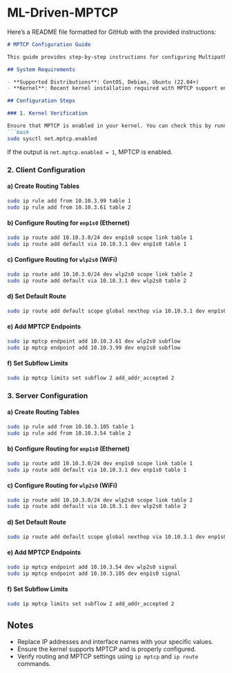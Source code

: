 # ML-Driven-MPTCP
Here’s a README file formatted for GitHub with the provided instructions:

```markdown
# MPTCP Configuration Guide

This guide provides step-by-step instructions for configuring Multipath TCP (MPTCP) on supported distributions (CentOS, Debian, Ubuntu 22.04+). Ensure that you have the recent kernel installed and MPTCP enabled.

## System Requirements

- **Supported Distributions**: CentOS, Debian, Ubuntu (22.04+)
- **Kernel**: Recent kernel installation required with MPTCP support enabled.

## Configuration Steps

### 1. Kernel Verification

Ensure that MPTCP is enabled in your kernel. You can check this by running:
```bash
sudo sysctl net.mptcp.enabled
```
If the output is `net.mptcp.enabled = 1`, MPTCP is enabled.

### 2. Client Configuration

#### a) Create Routing Tables
```bash
sudo ip rule add from 10.10.3.99 table 1
sudo ip rule add from 10.10.3.61 table 2
```

#### b) Configure Routing for `enp1s0` (Ethernet)
```bash
sudo ip route add 10.10.3.0/24 dev enp1s0 scope link table 1
sudo ip route add default via 10.10.3.1 dev enp1s0 table 1
```

#### c) Configure Routing for `wlp2s0` (WiFi)
```bash
sudo ip route add 10.10.3.0/24 dev wlp2s0 scope link table 2
sudo ip route add default via 10.10.3.1 dev wlp2s0 table 2
```

#### d) Set Default Route
```bash
sudo ip route add default scope global nexthop via 10.10.3.1 dev enp1s0
```

#### e) Add MPTCP Endpoints
```bash
sudo ip mptcp endpoint add 10.10.3.61 dev wlp2s0 subflow
sudo ip mptcp endpoint add 10.10.3.99 dev enp1s0 subflow
```

#### f) Set Subflow Limits
```bash
sudo ip mptcp limits set subflow 2 add_addr_accepted 2
```

### 3. Server Configuration

#### a) Create Routing Tables
```bash
sudo ip rule add from 10.10.3.105 table 1
sudo ip rule add from 10.10.3.54 table 2
```

#### b) Configure Routing for `enp1s0` (Ethernet)
```bash
sudo ip route add 10.10.3.0/24 dev enp1s0 scope link table 1
sudo ip route add default via 10.10.3.1 dev enp1s0 table 1
```

#### c) Configure Routing for `wlp2s0` (WiFi)
```bash
sudo ip route add 10.10.3.0/24 dev wlp2s0 scope link table 2
sudo ip route add default via 10.10.3.1 dev wlp2s0 table 2
```

#### d) Set Default Route
```bash
sudo ip route add default scope global nexthop via 10.10.3.1 dev enp1s0
```

#### e) Add MPTCP Endpoints
```bash
sudo ip mptcp endpoint add 10.10.3.54 dev wlp2s0 signal
sudo ip mptcp endpoint add 10.10.3.105 dev enp1s0 signal
```

#### f) Set Subflow Limits
```bash
sudo ip mptcp limits set subflow 2 add_addr_accepted 2
```

## Notes

- Replace IP addresses and interface names with your specific values.
- Ensure the kernel supports MPTCP and is properly configured.
- Verify routing and MPTCP settings using `ip mptcp` and `ip route` commands.
